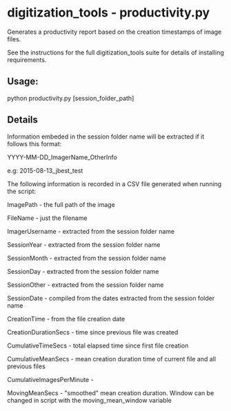 # digitization_tools - productivity.py

Generates a productivity report based on the creation timestamps of image files.

See the instructions for the full digitization_tools suite for details of installing requirements.

## Usage:

python productivity.py [session_folder_path]

## Details

Information embeded in the session folder name will be extracted if it follows this format:

YYYY-MM-DD_ImagerName_OtherInfo

e.g: 2015-08-13_jbest_test


The following information is recorded in a CSV file generated when running the script:

ImagePath - the full path of the image

FileName - just the filename

ImagerUsername - extracted from the session folder name

SessionYear - extracted from the session folder name

SessionMonth - extracted from the session folder name

SessionDay - extracted from the session folder name

SessionOther - extracted from the session folder name

SessionDate - compiled from the dates extracted from the session folder name

CreationTime - from the file creation date

CreationDurationSecs - time since previous file was created

CumulativeTimeSecs - total elapsed time since first file creation 

CumulativeMeanSecs - mean creation duration time of current file and all previous files

CumulativeImagesPerMinute - 

MovingMeanSecs - "smoothed" mean creation duration. Window can be changed in script with the moving_mean_window variable
